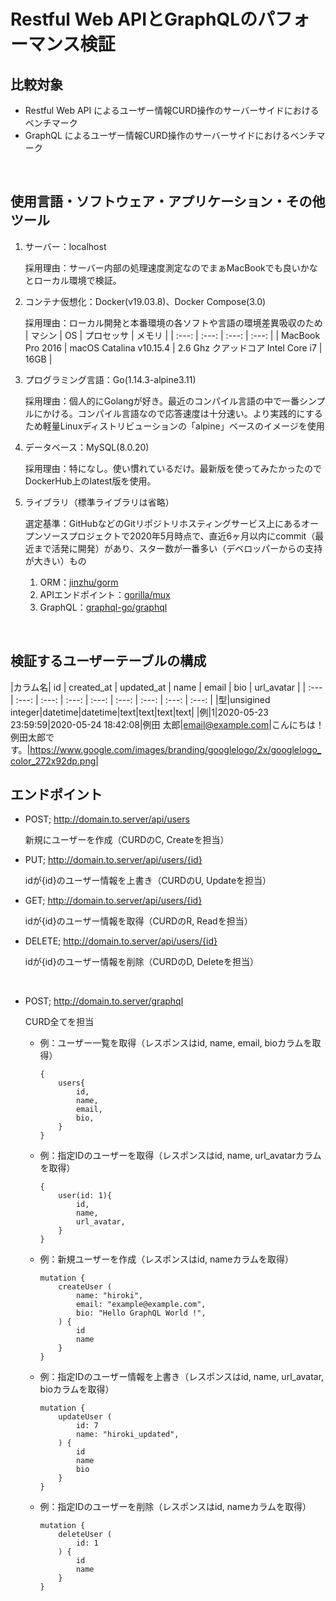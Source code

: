 # Restful Web APIとGraphQLのパフォーマンス検証

## 比較対象

- Restful Web API によるユーザー情報CURD操作のサーバーサイドにおけるベンチマーク
- GraphQL によるユーザー情報CURD操作のサーバーサイドにおけるベンチマーク

<br />

## 使用言語・ソフトウェア・アプリケーション・その他ツール

1. サーバー：localhost

	採用理由：サーバー内部の処理速度測定なのでまぁMacBookでも良いかなとローカル環境で検証。


2. コンテナ仮想化：Docker(v19.03.8)、Docker Compose(3.0)

	採用理由：ローカル開発と本番環境の各ソフトや言語の環境差異吸収のため
	| マシン | OS | プロセッサ | メモリ |
	| :---: | :---: | :---: | :---: |
	| MacBook Pro 2016 | macOS Catalina v10.15.4 | 2.6 Ghz クアッドコア Intel Core i7 | 16GB |

3. プログラミング言語：Go(1.14.3-alpine3.11)

	採用理由：個人的にGolangが好き。最近のコンパイル言語の中で一番シンプルにかける。コンパイル言語なので応答速度は十分速い。より実践的にするため軽量Linuxディストリビューションの「alpine」ベースのイメージを使用

4. データベース：MySQL(8.0.20)

	採用理由：特になし。使い慣れているだけ。最新版を使ってみたかったのでDockerHub上のlatest版を使用。

5. ライブラリ（標準ライブラリは省略）

	選定基準：GitHubなどのGitリポジトリホスティングサービス上にあるオープンソースプロジェクトで2020年5月時点で、直近6ヶ月以内にcommit（最近まで活発に開発）があり、スター数が一番多い（デベロッパーからの支持が大きい）もの
	1. ORM：[jinzhu/gorm](https://github.com/jinzhu/gorm)
	2. APIエンドポイント：[gorilla/mux](https://github.com/gorilla/mux)
	3. GraphQL：[graphql-go/graphql](https://github.com/graphql-go/graphql)

<br />

## 検証するユーザーテーブルの構成

|カラム名| id | created_at | updated_at | name | email | bio | url_avatar |
| :--- | :---: | :---: | :---: | :---: | :---: | :---: | :---: | :---: |
|型|unsigined integer|datetime|datetime|text|text|text|text|
|例|1|2020-05-23 23:59:59|2020-05-24 18:42:08|例田 太郎|email@example.com|こんにちは！例田太郎です。|https://www.google.com/images/branding/googlelogo/2x/googlelogo_color_272x92dp.png|

## エンドポイント

- POST; http://domain.to.server/api/users

	新規にユーザーを作成（CURDのC, Createを担当）

- PUT; http://domain.to.server/api/users/{id}

	idが{id}のユーザー情報を上書き（CURDのU, Updateを担当）

- GET; http://domain.to.server/api/users/{id}

	idが{id}のユーザー情報を取得（CURDのR, Readを担当）

- DELETE; http://domain.to.server/api/users/{id}

	idが{id}のユーザー情報を削除（CURDのD, Deleteを担当）

<br />

- POST; http://domain.to.server/graphql

	CURD全てを担当

	- 例：ユーザー一覧を取得（レスポンスはid, name, email, bioカラムを取得）
		```
		{
			users{
				id,
				name,
				email,
				bio,
			}
		}
		```
	- 例：指定IDのユーザーを取得（レスポンスはid, name, url_avatarカラムを取得）
		```
		{
			user(id: 1){
				id,
				name,
				url_avatar,
			}
		}
		```
	- 例：新規ユーザーを作成（レスポンスはid, nameカラムを取得）
		```
		mutation {
			createUser (
				name: "hiroki",
				email: "example@example.com",
				bio: "Hello GraphQL World !",
			) {
				id
				name
			}
		}
		```
	- 例：指定IDのユーザー情報を上書き（レスポンスはid, name, url_avatar, bioカラムを取得）
		```
		mutation {
			updateUser (
				id: 7
				name: "hiroki_updated",
			) {
				id
				name
				bio
			}
		}
		```
	- 例：指定IDのユーザーを削除（レスポンスはid, nameカラムを取得）
		```
		mutation {
			deleteUser (
				id: 1
			) {
				id
				name
			}
		}
		```
